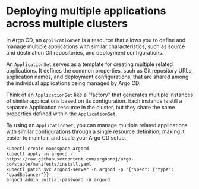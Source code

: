 # Deploying multiple applications across multiple clusters

In Argo CD, an `ApplicationSet` is a resource that allows you to define and manage multiple applications with similar characteristics, such as source and destination Git repositories, and deployment configurations.

An `ApplicationSet` serves as a template for creating multiple related applications. It defines the common properties, such as Git repository URLs, application names, and deployment configurations, that are shared among the individual applications being managed by Argo CD.

Think of an `ApplicationSet` like a "factory" that generates multiple instances of similar applications based on its configuration. Each instance is still a separate Application resource in the cluster, but they share the same properties defined within the `ApplicationSet`.

By using an `ApplicationSet`, you can manage multiple related applications with similar configurations through a single resource definition, making it easier to maintain and scale your Argo CD setup.

```
kubectl create namespace argocd
kubectl apply -n argocd -f https://raw.githubusercontent.com/argoproj/argo-cd/stable/manifests/install.yaml
kubectl patch svc argocd-server -n argocd -p '{"spec": {"type": "LoadBalancer"}}'
argocd admin initial-password -n argocd
```